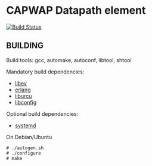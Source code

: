 CAPWAP Datapath element
=======================
[![Build Status](https://travis-ci.org/travelping/capwap-dp.svg?branch=master)](https://travis-ci.org/travelping/capwap-dp)

BUILDING
--------

Build tools: gcc, automake, autoconf, libtool, shtool

Mandatory build dependencies:

 * [libev](http://software.schmorp.de/pkg/libev.html)
 * [erlang](http://www.erlang.org)
 * [liburcu](http://liburcu.org/)
 * [libconfig](http://www.hyperrealm.com/libconfig/)

Optional build dependencies:

 * [systemd](https://www.freedesktop.org/wiki/Software/systemd/)

On Debian/Ubuntu

    # ./autogen.sh
	# ./configure
	# make
